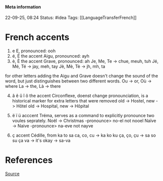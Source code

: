 #### Meta information
22-09-25, 08:24
Status: #idea
Tags: [[LanguageTransferFrench]]





# French accents

1) e E, pronounced: ooh
2) é, É the accent Aigu, pronounced: ayh
3) è, È the accent Grave, pronounced: ah
Je, Me, Te -> chue, meuh, tuh
Jé, Mé, Té -> jay, meh, tay
Jè, Mè, Tè -> jh, mh, ta

for other letters adding the Aigu and Grave doesn't change the sound of the word, but just distinguishes between two different words.
Ou -> or,  Où -> where
La -> the,  Là -> there

4) â ê û î ô the accent Circonflexe, doenst change pronounciation, is a historical marker for extra letters that were removed
old -> Hostel, new -> Hôtel
old -> Hospital, new -> Hôpital

5) ë ï ü acccent Tréma, serves as a command to explicitly pronounce two voules seprately.
Noël -> Christmas -pronounce> no-el not nooel
Naïve -> Naive -pronounce> na-eve not nayve

6) ç accent Cédille, from ka to sa
ca, co, cu -> ka ko ku
ça, ço, çu -> sa so su
ça va -> it's okay -> sa-va




# References
[Source](https://www.youtube.com/watch?v=uXpTajuQpzI&ab_channel=TakeLessons)